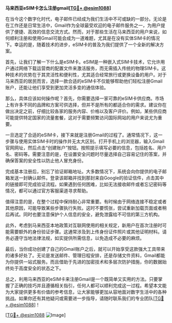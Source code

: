 **马来西亚eSIM卡怎么注册gmail[[TG💪+ @esim1088](https://t.me/s/esim1088)]**

在当今这个数字化时代，电子邮件已经成为我们生活中不可或缺的一部分。无论是在工作还是日常生活中，Gmail作为全球最受欢迎的电子邮件服务之一，为用户提供了便捷、高效的信息交流方式。然而，对于那些生活在马来西亚的用户来说，如何顺利注册和使用Gmail可能会成为一道难题，尤其是在没有实体SIM卡的情况下。幸运的是，随着技术的进步，eSIM卡的普及为我们提供了一个全新的解决方案。

首先，让我们了解一下什么是eSIM卡。eSIM是一种嵌入式SIM卡技术，它允许用户通过网络下载运营商的配置文件来激活服务，而无需插入传统的物理SIM卡。这种技术的优势在于其灵活性和便利性，尤其适合经常旅行或更换设备的用户。对于马来西亚的居民而言，选择一款合适的eSIM卡不仅能够帮助他们轻松注册Gmail账户，还能让他们享受到更加灵活多变的通信体验。

那么，具体应该如何操作呢？首先，你需要选择一家可靠的eSIM卡供应商。市场上有许多不同的品牌和方案可供选择，但并不是所有的都适合你的需求。建议你在做出决定之前，仔细比较各家的服务内容、价格以及客户评价。例如，某些供应商可能提供特定国家的流量套餐，这对于需要频繁访问国际网站的用户来说尤为重要。

一旦选定了合适的eSIM卡，接下来就是注册Gmail的过程了。通常情况下，这一步骤与使用实体SIM卡时的操作并无太大区别。打开手机上的浏览器，输入Gmail官网网址，然后点击“创建账户”按钮。按照提示填写必要的信息，包括姓名、用户名、密码等。需要注意的是，在设置安全问题时尽量选择自己容易记住的答案，并确保答案的安全性以防止他人冒充身份。

完成基本注册后，别忘了验证邮箱地址。大多数情况下，系统会向你提供的电子邮箱发送一封确认邮件。登录该邮箱并找到那封来自Google的验证信件，点击其中的链接即可完成验证流程。如果遇到任何困难，比如无法接收邮件或者忘记密码等情况，都可以通过官方客服渠道寻求帮助。

值得注意的是，在整个过程中保持耐心非常重要。有时候由于网络连接不稳定或者其他原因，可能导致某些步骤执行失败。这时不要慌张，尝试重新加载页面或者稍后再试。同时也要注意保护个人信息的安全，避免泄露给不可信的第三方机构。

此外，考虑到马来西亚本地政策对互联网使用的相关规定，新用户在首次注册时可能需要额外的身份验证步骤。这通常涉及到上传身份证件照片或其他证明材料。请务必遵守当地法律法规，如实提供所需信息，以免造成不必要的麻烦。

最后，当你成功创建了自己的Gmail账户之后，就可以开始享受这款强大工具带来的诸多好处了。无论是发送邮件、管理日程安排，还是存储文件资料，Gmail都能为你提供一站式服务。而且借助于先进的加密技术和多层次防护措施，你的数据始终处于高度安全的状态之下。

总之，利用马来西亚的eSIM卡来注册Gmail是一个既简单又实用的方法。只要掌握了正确的技巧并且遵循相关指引，任何人都可以顺利完成这一过程。希望本文能为大家提供更多有价值的参考信息，让大家能够更加从容地面对数字生活中的各种挑战。如果你还有其他疑问或需要进一步指导，请随时联系我们的专业团队[[TG💪+ @esim1088](https://t.me/s/esim1088)]！

[[TG💪+ @esim1088](https://t.me/s/esim1088) ![Image](https://i.postimg.cc/4NQfJmqS/Snipaste-2025-05-13-00-14-12.png)]
